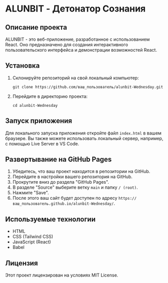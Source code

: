 # ALUNBIT - Детонатор Сознания

## Описание проекта
ALUNBIT - это веб-приложение, разработанное с использованием React. Оно предназначено для создания интерактивного пользовательского интерфейса и демонстрации возможностей React.

## Установка
1. Склонируйте репозиторий на свой локальный компьютер:
   ```
   git clone https://github.com/ваш_пользователь/alunbit-Wednesday.git
   ```
2. Перейдите в директорию проекта:
   ```
   cd alunbit-Wednesday
   ```

## Запуск приложения
Для локального запуска приложения откройте файл `index.html` в вашем браузере. Вы также можете использовать локальный сервер, например, с помощью Live Server в VS Code.

## Развертывание на GitHub Pages
1. Убедитесь, что ваш проект находится в репозитории на GitHub.
2. Перейдите в настройки вашего репозитория на GitHub.
3. Прокрутите вниз до раздела "GitHub Pages".
4. В разделе "Source" выберите ветку `main` и папку `/ (root)`.
5. Нажмите "Save".
6. После этого ваш сайт будет доступен по адресу `https://ваш_пользователь.github.io/alunbit-Wednesday/`.

## Используемые технологии
- HTML
- CSS (Tailwind CSS)
- JavaScript (React)
- Babel

## Лицензия
Этот проект лицензирован на условиях MIT License.